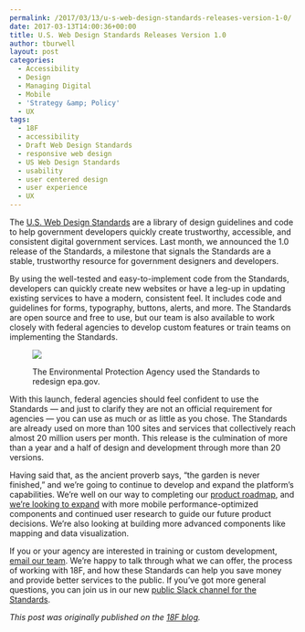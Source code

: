 ```yaml
---
permalink: /2017/03/13/u-s-web-design-standards-releases-version-1-0/
date: 2017-03-13T14:00:36+00:00
title: U.S. Web Design Standards Releases Version 1.0
author: tburwell
layout: post
categories:
  - Accessibility
  - Design
  - Managing Digital
  - Mobile
  - 'Strategy &amp; Policy'
  - UX
tags:
  - 18F
  - accessibility
  - Draft Web Design Standards
  - responsive web design
  - US Web Design Standards
  - usability
  - user centered design
  - user experience
  - UX
---
```


The [U.S. Web Design Standards](https://standards.usa.gov/) are a library of design guidelines and code to help government developers quickly create trustworthy, accessible, and consistent digital government services. Last month, we announced the 1.0 release of the Standards, a milestone that signals the Standards are a stable, trustworthy resource for government designers and developers.

By using the well-tested and easy-to-implement code from the Standards, developers can quickly create new websites or have a leg-up in updating existing services to have a modern, consistent feel. It includes code and guidelines for forms, typography, buttons, alerts, and more. The Standards are open source and free to use, but our team is also available to work closely with federal agencies to develop custom features or train teams on implementing the Standards.<figure>

![](https://18f.gsa.gov/assets/blog/web-design-standards/before-after-epa.jpg)<figcaption>The Environmental Protection Agency used the Standards to redesign epa.gov.</figcaption></figure> 

With this launch, federal agencies should feel confident to use the Standards — and just to clarify they are not an official requirement for agencies — you can use as much or as little as you chose. The Standards are already used on more than 100 sites and services that collectively reach almost 20 million users per month. This release is the culmination of more than a year and a half of design and development through more than 20 versions.

Having said that, as the ancient proverb says, “the garden is never finished,” and we’re going to continue to develop and expand the platform’s capabilities. We’re well on our way to completing our [product roadmap](https://standards.usa.gov/whats-new/product-roadmap/), and [we’re looking to expand](https://18f.gsa.gov/2016/12/22/charting-the-future-of-the-draft-us-web-design-standards/) with more mobile performance-optimized components and continued user research to guide our future product decisions. We’re also looking at building more advanced components like mapping and data visualization.

If you or your agency are interested in training or custom development, [email our team](mailto:uswebdesignstandards@gsa.gov). We’re happy to talk through what we can offer, the process of working with 18F, and how these Standards can help you save money and provide better services to the public. If you’ve got more general questions, you can join us in our new [public Slack channel for the Standards](https://chat.18f.gov/).

<div class="hdivider">
</div>

_This post was originally published on the [18F blog](https://18f.gsa.gov/blog/)._